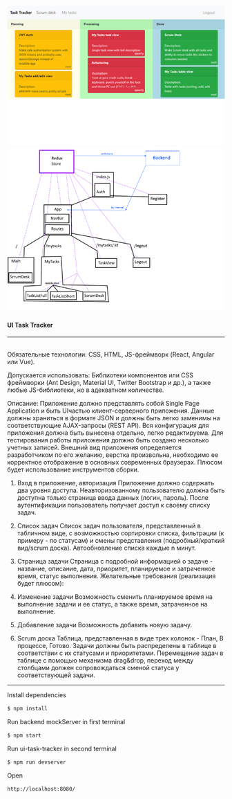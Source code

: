 ![alt text](https://raw.githubusercontent.com/iMpLicEMoN/ui-task-tracker/master/other/2019-03-07_01-05-00.png)
![alt text](https://raw.githubusercontent.com/iMpLicEMoN/ui-task-tracker/master/other/scheme.png)
<br />
-------------------------------
#### UI Task Tracker
-------------------------------
<br/>
Обязательные технологии: CSS, HTML, JS-фреймворк (React, Angular или Vue).

Допускается использовать: Библиотеки компонентов или CSS фреймворки (Ant Design,
Material UI, Twitter Bootstrap и др.), a также любые JS-библиотеки, но в адекватном
количестве.

Описание: Приложение должно представлять собой Single Page Application и быть UIчастью клиент-серверного приложения. Данные должны храниться в формате JSON и
должны быть легко заменимы на соответствующие AJAX-запросы (REST API).
Вся конфигурация для приложения должна быть вынесена отдельно, легко
редактируема.
Для тестирования работы приложения должно быть создано несколько учетных
записей.
Внешний вид приложения определяется разработчиком по его желанию, верстка
произвольна, необходимо ее корректное отображение в основных современных
браузерах.
Плюсом будет использование инструментов сборки.


1. Вход в приложение, авторизация
Приложение должно содержать два уровня доступа. Неавторизованному пользователю
должна быть доступна только страница ввода данных (логин, пароль). После
аутентификации пользователь получает доступ к своему списку задач.

2. Список задач
Список задач пользователя, представленный в табличном виде, с возможностью
сортировки списка, фильтрации (к примеру - по статусам) и смены представления
(подробный/краткий вид/scrum доска). Автообновление списка каждые n минут.

3. Страница задачи
Страница с подробной информацией о задаче - название, описание, дата, приоритет,
планируемое и затраченное время, статус выполнения.
Желательные требования (реализация будет плюсом):

4. Изменение задачи
Возможность сменить планируемое время на выполнение задачи и ее статус, а также
время, затраченное на выполнение.

5. Добавление задачи
Возможность добавить новую задачу.

6. Scrum доска
Таблица, представленная в виде трех колонок - План, В процессе, Готово. Задачи
должны быть распределены в таблице в соответствии с их статусами и приоритетами.
Перемещение задач в таблице с помощью механизма drag&drop, переход между
столбцами должен сопровождаться сменой статуса у соответствующей задачи.


-----------------------------------
Install dependencies
```sh
$ npm install 
```


Run backend mockServer in first terminal
 ```sh
$ npm start
```


Run ui-task-tracker in second terminal
```sh
$ npm run devserver
```

Open
```sh
http://localhost:8080/
```
